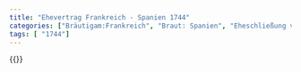 ```yaml
---
title: "Ehevertrag Frankreich - Spanien 1744"
categories: ["Bräutigam:Frankreich", "Braut: Spanien", "Eheschließung vollzogen?:Ja", "verschiedenkonfessionelle Ehe?:Nein", "Dynastie Bräutigam:Bourbon (Frankreich)", "Akteur Bräutigam:Bourbon (Frankreich)", "Akteur Braut:Bourbon (Spanien)", "Textbezug?:ja", "Ständisch?:nein", "Ratifikation?:ja", "Sonstiges?:ja", "Bräutigam:Frankreich", "Braut: Spanien"]
tags: [ "1744"]
---
```

<!--more-->
{{<v54>}}